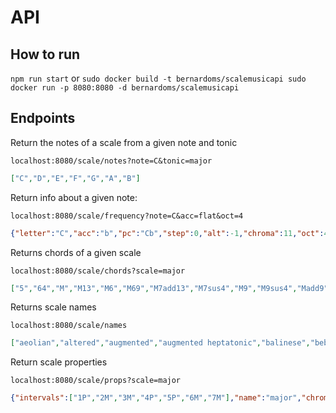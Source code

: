 # API

## How to run
`
npm run start
`
or
`
 sudo docker build -t bernardoms/scalemusicapi
 sudo docker run -p 8080:8080 -d bernardoms/scalemusicapi
`
## Endpoints

Return the notes of a scale from a given note and tonic
```
localhost:8080/scale/notes?note=C&tonic=major
```

```json
["C","D","E","F","G","A","B"]
```

Return info about a given note:

```
localhost:8080/scale/frequency?note=C&acc=flat&oct=4
```

```json
{"letter":"C","acc":"b","pc":"Cb","step":0,"alt":-1,"chroma":11,"oct":4,"midi":59,"freq":246.94165062806206}
```

Returns chords of a given scale

```
localhost:8080/scale/chords?scale=major
```

```json
["5","64","M","M13","M6","M69","M7add13","M7sus4","M9","M9sus4","Madd9","Maj7","Msus2","Msus4","sus24"]
```

Returns scale names

```
localhost:8080/scale/names
```

```json
["aeolian","altered","augmented","augmented heptatonic","balinese","bebop","bebop dominant","bebop locrian","bebop major","bebop minor","chromatic","composite blues","diminished","dorian","dorian #4","double harmonic lydian","double harmonic major","egyptian","enigmatic","flamenco","flat six pentatonic","flat three pentatonic","harmonic major","harmonic minor","hirajoshi","hungarian major","hungarian minor","ichikosucho","in-sen","ionian augmented","ionian pentatonic","iwato","kafi raga","kumoijoshi","leading whole tone","locrian","locrian #2","locrian major","locrian pentatonic","lydian","lydian #5P pentatonic","lydian #9","lydian augmented","lydian diminished","lydian dominant","lydian dominant pentatonic","lydian minor","lydian pentatonic","major","major blues","major flat two pentatonic","major pentatonic","malkos raga","melodic minor","melodic minor fifth mode","melodic minor second mode","minor #7M pentatonic","minor bebop","minor blues","minor hexatonic","minor pentatonic","minor six diminished","minor six pentatonic","mixolydian","mixolydian pentatonic","mystery #1","neopolitan","neopolitan major","neopolitan major pentatonic","neopolitan minor","oriental","pelog","persian","phrygian","piongio","prometheus","prometheus neopolitan","purvi raga","ritusen","romanian minor","scriabin","six tone symmetric","spanish","spanish heptatonic","super locrian pentatonic","todi raga","vietnamese 1","vietnamese 2","whole tone","whole tone pentatonic"]
```

Return scale properties

```
localhost:8080/scale/props?scale=major
```

```json
{"intervals":["1P","2M","3M","4P","5P","6M","7M"],"name":"major","chroma":"101011010101","setnum":2773,"names":["major","ionian"]}
```
